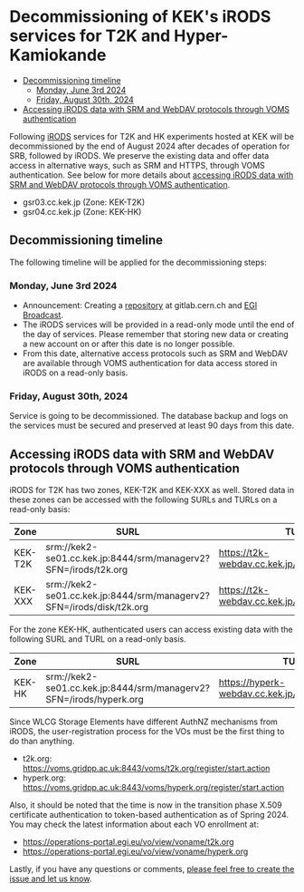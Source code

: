 # Decommissioning of KEK's iRODS services for T2K and Hyper-Kamiokande <!-- omit in toc -->

- [Decommissioning timeline](#decommissioning-timeline)
  - [Monday, June 3rd 2024](#monday-june-3rd-2024)
  - [Friday, August 30th, 2024](#friday-august-30th-2024)
- [Accessing iRODS data with SRM and WebDAV protocols through VOMS authentication](#accessing-irods-data-with-srm-and-webdav-protocols-through-voms-authentication)

Following [iRODS](https://irods.org/) services for T2K and HK experiments hosted at KEK will be decommissioned by the end of August 2024 after decades of operation for SRB, followed by iRODS. We preserve the existing data and offer data access in alternative ways, such as SRM and HTTPS, through VOMS authentication. See below for more details about [accessing iRODS data with SRM and WebDAV protocols through VOMS authentication](#accessing-irods-data-with-srm-and-webdav-protocols-through-voms-authentication).

- gsr03.cc.kek.jp (Zone: KEK-T2K)
- gsr04.cc.kek.jp (Zone: KEK-HK)

## Decommissioning timeline

The following timeline will be applied for the decommissioning steps:

### Monday, June 3rd 2024

- Announcement: Creating a [repository](https://gitlab.cern.ch/giwai/irods-decommissioning-2024) at gitlab.cern.ch and [EGI Broadcast](https://operations-portal.egi.eu/broadcast/archive/9999).
- The iRODS services will be provided in a read-only mode until the end of the day of services. Please remember that storing new data or creating a new account on or after this date is no longer possible.
- From this date, alternative access protocols such as SRM and WebDAV are available through VOMS authentication for data access stored in iRODS on a read-only basis.

### Friday, August 30th, 2024

Service is going to be decommissioned. The database backup and logs on the services must be secured and preserved at least 90 days from this date.

## Accessing iRODS data with SRM and WebDAV protocols through VOMS authentication

iRODS for T2K has two zones, KEK-T2K and KEK-XXX as well. Stored data in these zones can be accessed with the following SURLs and TURLs on a read-only basis:

|Zone|SURL|TURL|
| ---- | ---- | ---- |
|KEK-T2K| srm://kek2-se01.cc.kek.jp:8444/srm/managerv2?SFN=/irods/t2k.org | <https://t2k-webdav.cc.kek.jp/irods/t2k.org/>|
|KEK-XXX|srm://kek2-se01.cc.kek.jp:8444/srm/managerv2?SFN=/irods/disk/t2k.org|<https://t2k-webdav.cc.kek.jp/irods/disk/t2k.org/>|

For the zone KEK-HK, authenticated users can access existing data with the following SURL and TURL on a read-only basis.

|Zone|SURL|TURL|
| ---- | ---- | ---- |
|KEK-HK|srm://kek2-se01.cc.kek.jp:8444/srm/managerv2?SFN=/irods/hyperk.org|<https://hyperk-webdav.cc.kek.jp/irods/hyperk.org/>|

Since WLCG Storage Elements have different AuthNZ mechanisms from iRODS, the user-registration process for the VOs must be the first thing to do than anything.

- t2k.org: <https://voms.gridpp.ac.uk:8443/voms/t2k.org/register/start.action>
- hyperk.org: <https://voms.gridpp.ac.uk:8443/voms/hyperk.org/register/start.action>

Also, it should be noted that the time is now in the transition phase X.509 certificate authentication to token-based authentication as of Spring 2024. You may check the latest information about each VO enrollment at:

- <https://operations-portal.egi.eu/vo/view/voname/t2k.org>
- <https://operations-portal.egi.eu/vo/view/voname/hyperk.org>

Lastly, if you have any questions or comments, [please feel free to create the issue and let us know](https://gitlab.cern.ch/giwai/irods-decommissioning-2024/-/issues).
